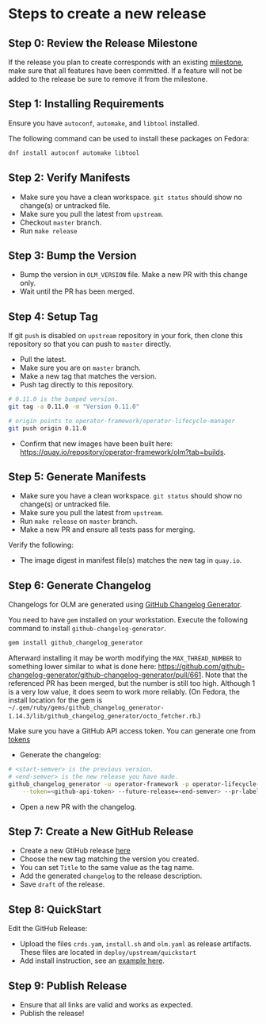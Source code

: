 # Steps to create a new release

## Step 0: Review the Release Milestone

If the release you plan to create corresponds with an existing [milestone](https://github.com/operator-framework/operator-lifecycle-manager/milestone/), make sure that all features have been committed. If a feature will not be added to the release be sure to remove it from the milestone.

## Step 1: Installing Requirements

Ensure you have `autoconf`, `automake`, and `libtool` installed.

The following command can be used to install these packages on Fedora:

```bash
dnf install autoconf automake libtool
```

## Step 2: Verify Manifests

* Make sure you have a clean workspace. `git status` should show no change(s) or untracked file.
* Make sure you pull the latest from `upstream`.
* Checkout `master` branch.
* Run `make release`

## Step 3: Bump the Version

* Bump the version in `OLM_VERSION` file. Make a new PR with this change only.
* Wait until the PR has been merged.

## Step 4: Setup Tag

If git `push` is disabled on `upstream` repository in your fork, then clone this repository so that you can push to `master` directly.

* Pull the latest.
* Make sure you are on `master` branch.
* Make a new tag that matches the version.
* Push tag directly to this repository.

```bash
# 0.11.0 is the bumped version.
git tag -a 0.11.0 -m "Version 0.11.0"

# origin points to operator-framework/operator-lifecycle-manager
git push origin 0.11.0
```

* Confirm that new images have been built here: <https://quay.io/repository/operator-framework/olm?tab=builds>.

## Step 5: Generate Manifests

* Make sure you have a clean workspace. `git status` should show no change(s) or untracked file.
* Make sure you pull the latest from `upstream`.
* Run `make release` on `master` branch.
* Make a new PR and ensure all tests pass for merging.

Verify the following:

* The image digest in manifest file(s) matches the new tag in `quay.io`.

## Step 6: Generate Changelog

Changelogs for OLM are generated using [GitHub Changelog Generator](https://github.com/github-changelog-generator/github-changelog-generator).

You need to have `gem` installed on your workstation. Execute the following command to install `github-changelog-generator`.

```bash
gem install github_changelog_generator
```

Afterward installing it may be worth modifying the `MAX_THREAD_NUMBER` to something lower similar to what is done here: <https://github.com/github-changelog-generator/github-changelog-generator/pull/661>. Note that the referenced PR has been merged, but the number is still too high. Although 1 is a very low value, it does seem to work more reliably. (On Fedora, the install location for the gem is `~/.gem/ruby/gems/github_changelog_generator-1.14.3/lib/github_changelog_generator/octo_fetcher.rb`.)

Make sure you have a GitHub API access token. You can generate one from [tokens](https://github.com/settings/tokens)

* Generate the changelog:
```bash
# <start-semver> is the previous version.
# <end-semver> is the new release you have made.
github_changelog_generator -u operator-framework -p operator-lifecycle-manager --since-tag=<start-semver> \
    --token=<github-api-token> --future-release=<end-semver> --pr-label="**Other changes:**" -b CHANGELOG.md
```
* Open a new PR with the changelog.

## Step 7: Create a New GitHub Release

* Create a new GtiHub release [here](https://github.com/operator-framework/operator-lifecycle-manager/releases/new)
* Choose the new tag matching the version you created.
* You can set `Title` to the same value as the tag name.
* Add the generated `changelog` to the release description.
* Save `draft` of the release.

## Step 8: QuickStart

Edit the GitHub Release:

* Upload the files `crds.yam`, `install.sh` and `olm.yaml` as release artifacts. These files are located in `deploy/upstream/quickstart`
* Add install instruction, see an [example here](https://github.com/operator-framework/operator-lifecycle-manager/releases/tag/0.10.0#Install).

## Step 9: Publish Release

* Ensure that all links are valid and works as expected.
* Publish the release!
